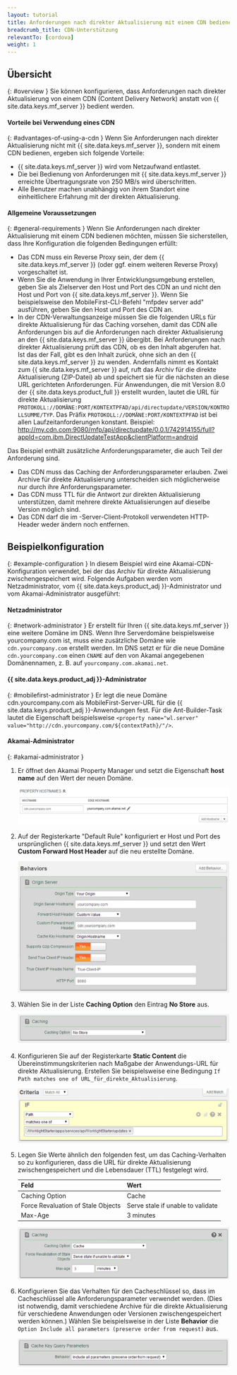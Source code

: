 ```yaml
---
layout: tutorial
title: Anforderungen nach direkter Aktualisierung mit einem CDN bedienen
breadcrumb_title: CDN-Unterstützung
relevantTo: [cordova]
weight: 1
---
```

## Übersicht
{: #overview }
Sie können konfigurieren, dass Anforderungen nach direkter Aktualisierung von einem CDN
(Content Delivery Network) anstatt von {{ site.data.keys.mf_server }} bedient werden.

#### Vorteile bei Verwendung eines CDN
{: #advantages-of-using-a-cdn }
Wenn Sie Anforderungen nach direkter Aktualisierung nicht mit
{{ site.data.keys.mf_server }}, sondern mit einem CDN bedienen, ergeben sich
folgende Vorteile: 

* {{ site.data.keys.mf_server }} wird vom Netzaufwand entlastet.
* Die bei Bedienung von Anforderungen mit
{{ site.data.keys.mf_server }} erreichte Übertragungsrate von 250 MB/s wird überschritten.
* Alle Benutzer machen unabhängig von ihrem Standort eine einheitlichere Erfahrung mit der direkten Aktualisierung.

#### Allgemeine Voraussetzungen
{: #general-requirements }
Wenn Sie Anforderungen nach direkter Aktualisierung mit einem CDN bedienen möchten, müssen Sie sicherstellen,
dass Ihre Konfiguration die folgenden Bedingungen erfüllt:

* Das CDN muss ein Reverse Proxy sein, der dem {{ site.data.keys.mf_server }} (oder ggf. einem weiteren
Reverse Proxy) vorgeschaltet ist.
* Wenn Sie die Anwendung in Ihrer Entwicklungsumgebung
erstellen, geben Sie als Zielserver den Host und Port des CDN an und nicht den Host und Port von
{{ site.data.keys.mf_server }}. Wenn Sie beispielsweise
den MobileFirst-CLI-Befehl
"mfpdev
server add" ausführen, geben Sie den Host und Port des CDN an. 
* In der CDN-Verwaltungsanzeige müssen Sie die folgenden URLs für direkte Aktualisierung für das Caching vorsehen, damit das CDN alle
Anforderungen bis auf die Anforderungen nach direkter Aktualisierung an den
{{ site.data.keys.mf_server }} übergibt. Bei Anforderungen nach direkter Aktualisierung
prüft das CDN,
ob es den Inhalt abgerufen hat. Ist das der Fall, gibt es den Inhalt zurück, ohne sich an den
{{ site.data.keys.mf_server }} zu wenden.
Andernfalls nimmt es Kontakt zum {{ site.data.keys.mf_server }} auf,
ruft das Archiv für die direkte Aktualisierung (ZIP-Datei) ab und speichert sie für die nächsten an diese URL gerichteten Anforderungen. Für Anwendungen, die mit
Version 8.0 der {{ site.data.keys.product_full }} erstellt wurden, lautet die URL für direkte Aktualisierung `PROTOKOLL://DOMÄNE:PORT/KONTEXTPFAD/api/directupdate/VERSION/KONTROLLSUMME/TYP`.
Das Präfix `PROTOKOLL://DOMÄNE:PORT/KONTEXTPFAD` ist bei
allen Laufzeitanforderungen konstant. Beispiel: http://my.cdn.com:9080/mfp/api/directupdate/0.0.1/742914155/full?appId=com.ibm.DirectUpdateTestApp&clientPlatform=android

Das
Beispiel enthält zusätzliche Anforderungsparameter, die auch Teil der Anforderung sind.

* Das CDN muss das Caching der Anforderungsparameter erlauben. Zwei Archive für direkte Aktualisierung unterscheiden sich möglicherweise nur
durch ihre Anforderungsparameter. 
* Das CDN muss TTL für die Antwort zur direkten Aktualisierung unterstützen, damit mehrere direkte Aktualisierungen auf dieselbe Version
möglich sind.
* Das CDN darf die im
-Server-Client-Protokoll verwendeten HTTP-Header weder ändern noch entfernen.

## Beispielkonfiguration
{: #example-configuration }
In diesem Beispiel wird eine
Akamai-CDN-Konfiguration verwendet, bei der das Archiv für direkte Aktualisierung zwischengespeichert wird. Folgende Aufgaben werden vom Netzadministrator, vom {{ site.data.keys.product_adj }}-Administrator und vom Akamai-Administrator ausgeführt:

#### Netzadministrator
{: #network-administrator }
Er erstellt für Ihren {{ site.data.keys.mf_server }} eine
weitere Domäne im DNS.
Wenn Ihre Serverdomäne beispielsweise yourcompany.com ist, muss eine zusätzliche Domäne wie
`cdn.yourcompany.com` erstellt werden. Im DNS setzt er für die neue Domäne `cdn.yourcompany.com` einen `CNAME` auf den von Akamai angegebenen Domänennamen, z. B. auf `yourcompany.com.akamai.net`. 

#### {{ site.data.keys.product_adj }}-Administrator
{: #mobilefirst-administrator }
Er legt die neue Domäne cdn.yourcompany.com als MobileFirst-Server-URL für die
{{ site.data.keys.product_adj }}-Anwendungen fest.
Für die Ant-Builder-Task lautet die Eigenschaft beispielsweise `<property name="wl.server" value="http://cdn.yourcompany.com/${contextPath}/"/>`.

#### Akamai-Administrator
{: #akamai-administrator }
1. Er öffnet den Akamai Property Manager und setzt die Eigenschaft **host name** auf den Wert der
neuen Domäne.


    ![Wert der Eigenschaft 'host name' auf die neue Domäne setzen](direct_update_cdn_3.jpg)
    
2. Auf der Registerkarte "Default Rule" konfiguriert er
Host und Port des ursprünglichen {{ site.data.keys.mf_server }} und setzt den
Wert **Custom Forward Host Header** auf die neu erstellte Domäne.


    ![Wert der Eigenschaft 'Custom Forward Host Header' auf neu erstellte Domäne setzen](direct_update_cdn_4.jpg)
    
3. Wählen Sie in der Liste **Caching Option** den Eintrag **No Store** aus. 

    ![Eintrag 'No Store' in der Liste 'Caching Option' auswählen](direct_update_cdn_5.jpg)

4. Konfigurieren Sie auf der Registerkarte **Static Content** die Übereinstimmungskriterien nach Maßgabe der Anwendungs-URL für direkte Aktualisierung. Erstellen Sie beispielsweise eine Bedingung `If Path matches one of URL_für_direkte_Aktualisierung`.

    ![Übereinstimmungskriterien nach Maßgabe der Anwendungs-URL für direkte Aktualisierung konfigurieren](direct_update_cdn_6.jpg)
    
5. Legen Sie Werte ähnlich den folgenden fest, um das Caching-Verhalten so zu konfigurieren, dass die URL für direkte Aktualisierung zwischengespeichert und die Lebensdauer (TTL) festgelegt wird.

    |Feld |Wert |
    |-------|-------|
    |Caching Option |Cache |
    |Force Revaluation of Stale Objects |Serve stale if unable to validate |
    |Max-Age |3 minutes |

    ![Werte zum Konfigurieren des Caching-Verhaltens festlegen](direct_update_cdn_7.jpg)

6. Konfigurieren Sie das Verhalten für den Cacheschlüssel so, dass im Cacheschlüssel alle Anforderungsparameter verwendet werden. (Dies ist notwendig, damit verschiedene Archive für die direkte Aktualisierung für verschiedene Anwendungen oder Versionen zwischengespeichert werden können.) Wählen Sie beispielsweise in der Liste **Behavior** die `Option Include all parameters (preserve order from request)` aus.

    ![Verhalten des Cacheschlüssels so konfigurieren, dass alle Anforderungsparameter in dem Schlüssel verwendet werden](direct_update_cdn_8.jpg)


